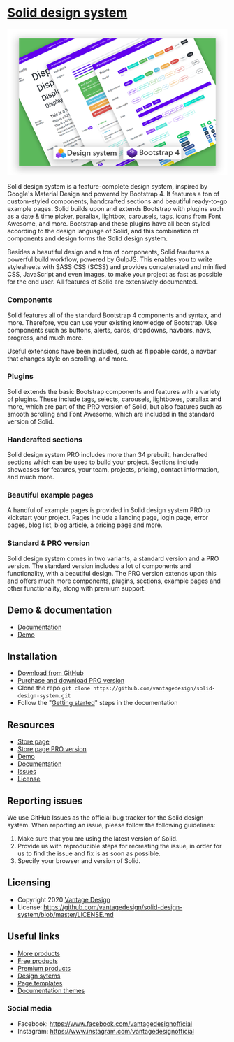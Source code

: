 # [Solid design system](https://docs.vantage-design.com/solid/demo)

![Product thumbnail](https://github.com/vantagedesign/assets/blob/master/solid-design-system/solid-thumbnail-shadow.png)

Solid design system is a feature-complete design system, inspired by Google's Material Design and powered by Bootstrap 4. It features a ton of custom-styled components, handcrafted sections and beautiful ready-to-go example pages. Solid builds upon and extends Bootstrap with plugins such as a date & time picker, parallax, lightbox, carousels, tags, icons from Font Awesome, and more. Bootstrap and these plugins have all been styled according to the design language of Solid, and this combination of components and design forms the Solid design system. 

Besides a beautiful design and a ton of components, Solid feautures a powerful build workflow, powered by GulpJS. This enables you to write stylesheets with SASS CSS (SCSS) and provides concatenated and minified CSS, JavaScript and even images, to make your project as fast as possible for the end user. All features of Solid are extensively documented.

### Components
Solid features all of the standard Bootstrap 4 components and syntax, and more. Therefore, you can use your existing knowledge of Bootstrap. Use components such as buttons, alerts, cards, dropdowns, navbars, navs, progress, and much more. 

Useful extensions have been included, such as flippable cards, a navbar that changes style on scrolling, and more.

### Plugins
Solid extends the basic Bootstrap components and features with a variety of plugins. These include tags, selects, carousels, lightboxes, parallax and more, which are part of the PRO version of Solid, but also features such as smooth scrolling and Font Awesome, which are included in the standard version of Solid.

### Handcrafted sections
Solid design system PRO includes more than 34 prebuilt, handcrafted sections which can be used to build your project. Sections include showcases for features, your team, projects, pricing, contact information, and much more. 

### Beautiful example pages
A handful of example pages is provided in Solid design system PRO to kickstart your project. Pages include a landing page, login page, error pages, blog list, blog article, a pricing page and more.

### Standard & PRO version
Solid design system comes in two variants, a standard version and a PRO version. The standard version includes a lot of components and functionality, with a beautiful design. The PRO version extends upon this and offers much more components, plugins, sections, example pages and other functionality, along with premium support. 


## Demo & documentation

- [Documentation](https://docs.vantage-design.com/solid)
- [Demo](https://docs.vantage-design.com/solid/demo)



## Installation

- [Download from GitHub](https://github.com/vantagedesign/solid-design-system/releases)
- [Purchase and download PRO version](https://vantage-design.com/products/design-systems/2/solid-design-system-pro)
- Clone the repo `git clone https://github.com/vantagedesign/solid-design-system.git`
- Follow the "[Getting started](https://docs.vantage-design.com/solid/getting-started/usage/)" steps in the documentation

## Resources

- [Store page](https://vantage-design.com/products/design-systems/3/solid-design-system)
- [Store page PRO version](https://vantage-design.com/products/design-systems/2/solid-design-system-pro)
- [Demo](https://docs.vantage-design.com/solid/demo)
- [Documentation](https://docs.vantage-design.com/solid)
- [Issues](https://github.com/vantagedesign/solid-design-system/issues)
- [License](https://github.com/vantagedesign/solid-design-system/blob/master/LICENSE.md)


## Reporting issues

We use GitHub Issues as the official bug tracker for the Solid design system. When reporting an issue, please follow the following guidelines:

1. Make sure that you are using the latest version of Solid.
2. Provide us with reproducible steps for recreating the issue, in order for us to find the issue and fix is as soon as possible.
3. Specify your browser and version of Solid.


## Licensing

- Copyright 2020 [Vantage Design](https://vantage-design.com)
- License: https://github.com/vantagedesign/solid-design-system/blob/master/LICENSE.md

## Useful links

- [More products](https://vantage-design.com)
- [Free products](https://vantage-design.com/products/free-products/)
- [Premium products](https://vantage-design.com/products/premium-products/)
- [Design sytems](https://vantage-design.com/products/design-systems/)
- [Page templates](https://vantage-design.com/products/page-templates/)
- [Documentation themes](https://vantage-design.com/products/documentation-themes/)

### Social media

- Facebook: <https://www.facebook.com/vantagedesignofficial>
- Instagram: <https://www.instagram.com/vantagedesignofficial>